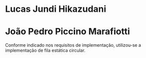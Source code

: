 # Lucas Jundi Hikazudani
# João Pedro Piccino Marafiotti

Conforme indicado nos requisitos de implementação, utilizou-se a implementação de fila estática circular.